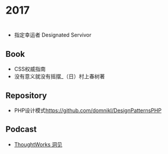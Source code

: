 # 2017

# #

- 指定幸运者 Designated Servivor

## Book

- CSS权威指南
- 没有意义就没有摇摆_（日）村上春树著

## Repository

- PHP设计模式<https://github.com/domnikl/DesignPatternsPHP>

## Podcast

- [ThoughtWorks 洞见](http://www.ximalaya.com/zhubo/81966002/)
